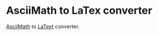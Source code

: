 # AsciiMath to LaTex converter

[AsciiMath](http://asciimath.org/) to [LaText](https://www.latex-project.org/) converter.
